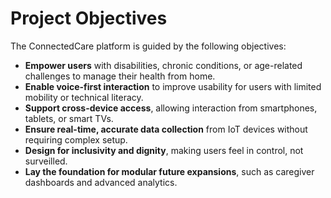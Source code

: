 # Project Objectives

The ConnectedCare platform is guided by the following objectives:

- **Empower users** with disabilities, chronic conditions, or age-related challenges to manage their health from home.
- **Enable voice-first interaction** to improve usability for users with limited mobility or technical literacy.
- **Support cross-device access**, allowing interaction from smartphones, tablets, or smart TVs.
- **Ensure real-time, accurate data collection** from IoT devices without requiring complex setup.
- **Design for inclusivity and dignity**, making users feel in control, not surveilled.
- **Lay the foundation for modular future expansions**, such as caregiver dashboards and advanced analytics.
